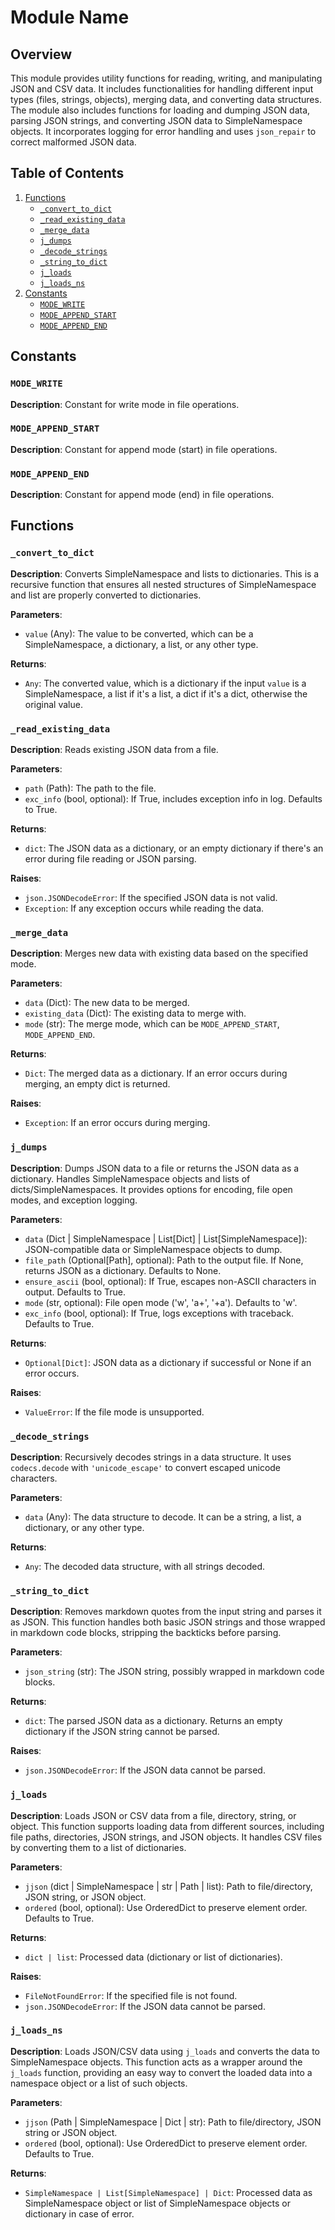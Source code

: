 # Module Name

## Overview

This module provides utility functions for reading, writing, and manipulating JSON and CSV data. It includes functionalities for handling different input types (files, strings, objects), merging data, and converting data structures. The module also includes functions for loading and dumping JSON data, parsing JSON strings, and converting JSON data to SimpleNamespace objects. It incorporates logging for error handling and uses `json_repair` to correct malformed JSON data.

## Table of Contents
1. [Functions](#functions)
    - [`_convert_to_dict`](#_convert_to_dict)
    - [`_read_existing_data`](#_read_existing_data)
    - [`_merge_data`](#_merge_data)
    - [`j_dumps`](#j_dumps)
    - [`_decode_strings`](#_decode_strings)
    - [`_string_to_dict`](#_string_to_dict)
    - [`j_loads`](#j_loads)
    - [`j_loads_ns`](#j_loads_ns)
2. [Constants](#constants)
   - [`MODE_WRITE`](#MODE_WRITE)
   - [`MODE_APPEND_START`](#MODE_APPEND_START)
   - [`MODE_APPEND_END`](#MODE_APPEND_END)

## Constants
### `MODE_WRITE`
**Description**: Constant for write mode in file operations.

### `MODE_APPEND_START`
**Description**: Constant for append mode (start) in file operations.

### `MODE_APPEND_END`
**Description**: Constant for append mode (end) in file operations.

## Functions

### `_convert_to_dict`

**Description**: Converts SimpleNamespace and lists to dictionaries. This is a recursive function that ensures all nested structures of SimpleNamespace and list are properly converted to dictionaries.

**Parameters**:
- `value` (Any): The value to be converted, which can be a SimpleNamespace, a dictionary, a list, or any other type.

**Returns**:
- `Any`: The converted value, which is a dictionary if the input `value` is a SimpleNamespace, a list if it's a list, a dict if it's a dict, otherwise the original value.

### `_read_existing_data`

**Description**: Reads existing JSON data from a file.

**Parameters**:
- `path` (Path): The path to the file.
- `exc_info` (bool, optional): If True, includes exception info in log. Defaults to True.

**Returns**:
- `dict`: The JSON data as a dictionary, or an empty dictionary if there's an error during file reading or JSON parsing.

**Raises**:
- `json.JSONDecodeError`: If the specified JSON data is not valid.
- `Exception`: If any exception occurs while reading the data.

### `_merge_data`

**Description**: Merges new data with existing data based on the specified mode.

**Parameters**:
- `data` (Dict): The new data to be merged.
- `existing_data` (Dict): The existing data to merge with.
- `mode` (str): The merge mode, which can be `MODE_APPEND_START`, `MODE_APPEND_END`.

**Returns**:
- `Dict`: The merged data as a dictionary. If an error occurs during merging, an empty dict is returned.

**Raises**:
- `Exception`: If an error occurs during merging.

### `j_dumps`

**Description**: Dumps JSON data to a file or returns the JSON data as a dictionary. Handles SimpleNamespace objects and lists of dicts/SimpleNamespaces. It provides options for encoding, file open modes, and exception logging.

**Parameters**:
- `data` (Dict | SimpleNamespace | List[Dict] | List[SimpleNamespace]): JSON-compatible data or SimpleNamespace objects to dump.
- `file_path` (Optional[Path], optional): Path to the output file. If None, returns JSON as a dictionary. Defaults to None.
- `ensure_ascii` (bool, optional): If True, escapes non-ASCII characters in output. Defaults to True.
- `mode` (str, optional): File open mode ('w', 'a+', '+a'). Defaults to 'w'.
- `exc_info` (bool, optional): If True, logs exceptions with traceback. Defaults to True.

**Returns**:
- `Optional[Dict]`: JSON data as a dictionary if successful or None if an error occurs.

**Raises**:
- `ValueError`: If the file mode is unsupported.

### `_decode_strings`

**Description**: Recursively decodes strings in a data structure. It uses `codecs.decode` with `'unicode_escape'` to convert escaped unicode characters.

**Parameters**:
- `data` (Any): The data structure to decode. It can be a string, a list, a dictionary, or any other type.

**Returns**:
- `Any`: The decoded data structure, with all strings decoded.

### `_string_to_dict`

**Description**: Removes markdown quotes from the input string and parses it as JSON. This function handles both basic JSON strings and those wrapped in markdown code blocks, stripping the backticks before parsing.

**Parameters**:
- `json_string` (str): The JSON string, possibly wrapped in markdown code blocks.

**Returns**:
- `dict`: The parsed JSON data as a dictionary. Returns an empty dictionary if the JSON string cannot be parsed.

**Raises**:
- `json.JSONDecodeError`: If the JSON data cannot be parsed.

### `j_loads`

**Description**: Loads JSON or CSV data from a file, directory, string, or object. This function supports loading data from different sources, including file paths, directories, JSON strings, and JSON objects. It handles CSV files by converting them to a list of dictionaries.

**Parameters**:
- `jjson` (dict | SimpleNamespace | str | Path | list): Path to file/directory, JSON string, or JSON object.
- `ordered` (bool, optional): Use OrderedDict to preserve element order. Defaults to True.

**Returns**:
- `dict | list`: Processed data (dictionary or list of dictionaries).

**Raises**:
- `FileNotFoundError`: If the specified file is not found.
- `json.JSONDecodeError`: If the JSON data cannot be parsed.

### `j_loads_ns`

**Description**: Loads JSON/CSV data using `j_loads` and converts the data to SimpleNamespace objects. This function acts as a wrapper around the `j_loads` function, providing an easy way to convert the loaded data into a namespace object or a list of such objects.

**Parameters**:
- `jjson` (Path | SimpleNamespace | Dict | str): Path to file/directory, JSON string or JSON object.
- `ordered` (bool, optional): Use OrderedDict to preserve element order. Defaults to True.

**Returns**:
- `SimpleNamespace | List[SimpleNamespace] | Dict`: Processed data as SimpleNamespace object or list of SimpleNamespace objects or dictionary in case of error.